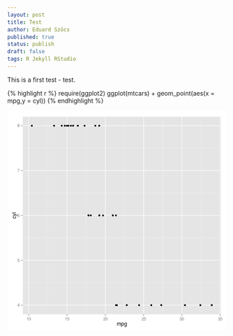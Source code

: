 ```yaml
---
layout: post
title: Test
author: Eduard Szöcs
published: true
status: publish
draft: false
tags: R Jekyll RStudio
---
```

 
This is a first test - test. 

{% highlight r %}
require(ggplot2)
ggplot(mtcars) +
  geom_point(aes(x = mpg,y = cyl))
{% endhighlight %}

![plot of chunk unnamed-chunk-1](/figures/unnamed-chunk-1-1.png) 
 
